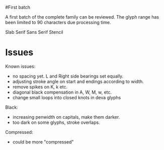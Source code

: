 #First batch

A first batch of the complete family can be reviewed. The glyph range has been limited to 90 characters due processing time. 

Slab Serif
Sans Serif
Stencil



# Issues

Known issues:

- no spacing yet. L and Right side bearings set equally.
- adjusting stroke angle on start and endings according to width.
- remove spikes on K, k etc.
- diagonal black compensation in A, W, M, w, etc.
- change small loops into closed knots in deva glyphs


Black: 
	
- increasing penwidth on capitals, make them darker. 
- too dark on some glyphs, stroke overlaps.

Compressed:
 
- could be more "compressed" 